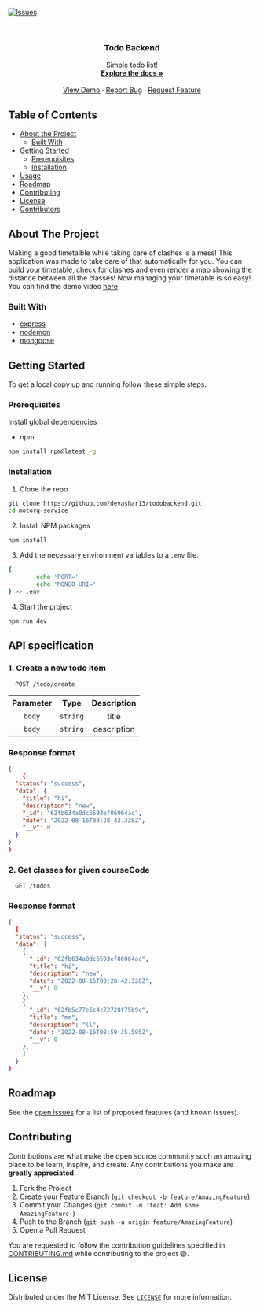[![Issues][issues-shield]][issues-url]

<!-- PROJECT LOGO -->
<br />
<p align="center">


  <h3 align="center">Todo Backend</h3>

  <p align="center">
    Simple todo list!
    <br />
    <a href="https://github.com/devashar13/todobackend"><strong>Explore the docs »</strong></a>
    <br />
    <br />
    <a href="https://github.com/devashar13/todobackend">View Demo</a>
    ·
    <a href="https://github.com/devashar13/todobackend/issues">Report Bug</a>
    ·
    <a href="https://github.com/devashar13/todobackend/issues">Request Feature</a>
  </p>
</p>

<!-- TABLE OF CONTENTS -->
## Table of Contents

* [About the Project](#about-the-project)
  * [Built With](#built-with)
* [Getting Started](#getting-started)
  * [Prerequisites](#prerequisites)
  * [Installation](#installation)
* [Usage](#usage)
* [Roadmap](#roadmap)
* [Contributing](#contributing)
* [License](#license)
* [Contributors](#contributors-)

<!-- ABOUT THE PROJECT -->
## About The Project

Making a good timetalble while taking care of clashes is a mess! This application was made to take care of that automatically for you. You can build your timetable, check for clashes and even render a map showing the distance between all the classes! Now managing your timetable is so easy!
You can find the demo video [here](https://www.loom.com/share/b4bea88deefe433baa38d1dffe4017af)
### Built With

* [express](https://www.npmjs.com/package/express)
* [nodemon](https://www.npmjs.com/package/nodemon)
* [mongoose](https://www.npmjs.com/package/mongoose)


<!-- GETTING STARTED -->
## Getting Started

To get a local copy up and running follow these simple steps.

### Prerequisites

Install global dependencies
* npm
```sh
npm install npm@latest -g
```

### Installation
 
1. Clone the repo
```sh
git clone https://github.com/devashar13/todobackend.git
cd motorq-service
```
2. Install NPM packages
```sh
npm install
```
3. Add the necessary environment variables to a `.env` file.
```sh
{
        echo 'PORT='
        echo 'MONGO_URI='
} >> .env
```

4. Start the project
```sh
npm run dev
```

<!-- USAGE EXAMPLES -->
## API specification

### 1. Create a new todo item
```http
  POST /todo/create
```

| Parameter | Type     | Description                     |
| :--------: | :-------: | :------------------------------: |
| `body`    | `string` |  title |
| `body`    | `string` | description |


### Response format

```json
{
    {
  "status": "success",
  "data": {
    "title": "hi",
    "description": "new",
    "_id": "62fb634a0dc6593ef86064ac",
    "date": "2022-08-16T09:28:42.328Z",
    "__v": 0
  }
}
}
```

### 2. Get classes for given courseCode
```http
  GET /todos
```

### Response format

```json
{
  {
  "status": "success",
  "data": [
    {
      "_id": "62fb634a0dc6593ef86064ac",
      "title": "hi",
      "description": "new",
      "date": "2022-08-16T09:28:42.328Z",
      "__v": 0
    },
    {
      "_id": "62fb5c77e6c4c72728f75b9c",
      "title": "mm",
      "description": "ll",
      "date": "2022-08-16T08:59:35.595Z",
      "__v": 0
    },
    ]
  }
}
```


<!-- ROADMAP -->
## Roadmap

See the [open issues](https://github.com/devashar13/todobackend/issues) for a list of proposed features (and known issues).

<!-- CONTRIBUTING -->
## Contributing

Contributions are what make the open source community such an amazing place to be learn, inspire, and create. Any contributions you make are **greatly appreciated**.

1. Fork the Project
2. Create your Feature Branch (`git checkout -b feature/AmazingFeature`)
3. Commit your Changes (`git commit -m 'feat: Add some AmazingFeature'`)
4. Push to the Branch (`git push -u origin feature/AmazingFeature`)
5. Open a Pull Request

You are requested to follow the contribution guidelines specified in [CONTRIBUTING.md](./CONTRIBUTING.md) while contributing to the project :smile:.

<!-- LICENSE -->
## License

Distributed under the MIT License. See [`LICENSE`](./LICENSE) for more information.

<!-- MARKDOWN LINKS & IMAGES -->
<!-- https://www.markdownguide.org/basic-syntax/#reference-style-links -->
[issues-shield]: https://img.shields.io/github/issues/csivitu/template.svg
[issues-url]: https://github.com/ashikka/motorq-service/issues
